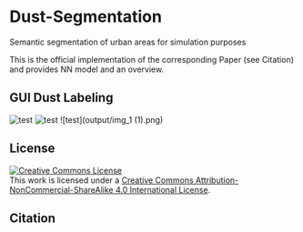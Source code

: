 # Dust-Segmentation
Semantic segmentation of urban areas for simulation purposes

This is the official implementation of the corresponding Paper (see Citation) and provides NN model and an overview.

##  GUI Dust Labeling

![test](figure/gui.png)
![test](figure/input_image.png)
![test](output/img_1 (1).png)

## License
<a rel="license" href="http://creativecommons.org/licenses/by-nc-sa/4.0/"><img alt="Creative Commons License" style="border-width:0" src="https://i.creativecommons.org/l/by-nc-sa/4.0/88x31.png" /></a><br />This work is licensed under a <a rel="license" href="http://creativecommons.org/licenses/by-nc-sa/4.0/">Creative Commons Attribution-NonCommercial-ShareAlike 4.0 International License</a>.

## Citation
